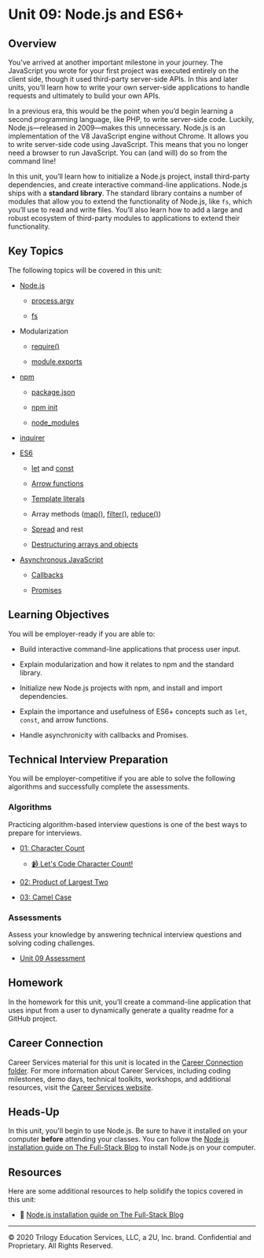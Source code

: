 # Unit 09: Node.js and ES6+

## Overview

You’ve arrived at another important milestone in your journey. The JavaScript you wrote for your first project was executed entirely on the client side, though it used third-party server-side APIs. In this and later units, you’ll learn how to write your own server-side applications to handle requests and ultimately to build your own APIs.

In a previous era, this would be the point when you’d begin learning a second programming language, like PHP, to write server-side code. Luckily, Node.js&mdash;released in 2009&mdash;makes this unnecessary. Node.js is an implementation of the V8 JavaScript engine without Chrome. It allows you to write server-side code using JavaScript. This means that you no longer need a browser to run JavaScript. You can (and will) do so from the command line!

In this unit, you’ll learn how to initialize a Node.js project, install third-party dependencies, and create interactive command-line applications. Node.js ships with a **standard library**. The standard library contains a number of modules that allow you to extend the functionality of Node.js, like `fs`, which you’ll use to read and write files. You’ll also learn how to add a large and robust ecosystem of third-party modules to applications to extend their functionality.

## Key Topics

The following topics will be covered in this unit:

* [Node.js](https://en.wikipedia.org/wiki/Node.js)

	* [process.argv](https://nodejs.org/docs/latest/api/process.html#process_process_argv)

	* [fs](https://node.readthedocs.io/en/latest/api/fs/)

* Modularization

	* [require()](https://nodejs.org/api/modules.html#modules_require_id)

	* [module.exports](https://nodejs.org/api/modules.html#modules_module_exports)

* [npm](https://docs.npmjs.com/about-npm/)

	* [package.json](https://docs.npmjs.com/creating-a-package-json-file)

	* [npm init](https://docs.npmjs.com/cli/init)

	* [node_modules](https://nodejs.org/api/modules.html#modules_loading_from_node_modules_folders)

* [inquirer](https://www.npmjs.com/package/inquirer/v/0.2.3)

* [ES6](https://en.wikipedia.org/wiki/ECMAScript#6th_Edition_%E2%80%93_ECMAScript_2015)

	* [let](https://developer.mozilla.org/en-US/docs/Web/JavaScript/Reference/Statements/let) and [const](https://developer.mozilla.org/en-US/docs/Web/JavaScript/Reference/Statements/const)

	* [Arrow functions](https://developer.mozilla.org/en-US/docs/Web/JavaScript/Reference/Functions/Arrow_functions)

	* [Template literals](https://developer.mozilla.org/en-US/docs/Web/JavaScript/Reference/Template_literals)

	* Array methods ([map()](https://developer.mozilla.org/en-US/docs/Web/JavaScript/Reference/Global_Objects/Array/map), [filter()](https://developer.mozilla.org/en-US/docs/Web/JavaScript/Reference/Global_Objects/Array/filter), [reduce()](https://developer.mozilla.org/en-US/docs/Web/JavaScript/Reference/Global_Objects/Array/reduce))

	* [Spread](https://developer.mozilla.org/en-US/docs/Web/JavaScript/Reference/Operators/Spread_syntax) and rest

	* [Destructuring arrays and objects](https://developer.mozilla.org/en-US/docs/Web/JavaScript/Reference/Operators/Destructuring_assignment)

* [Asynchronous JavaScript](https://developer.mozilla.org/en-US/docs/Learn/JavaScript/Asynchronous)

	* [Callbacks](https://developer.mozilla.org/en-US/docs/Glossary/Callback_function)

	* [Promises](https://developer.mozilla.org/en-US/docs/Web/JavaScript/Reference/Global_Objects/Promise)

## Learning Objectives

You will be employer-ready if you are able to: 

* Build interactive command-line applications that process user input.

* Explain modularization and how it relates to npm and the standard library.

* Initialize new Node.js projects with npm, and install and import dependencies.

* Explain the importance and usefulness of ES6+ concepts such as `let`, `const`, and arrow functions.

* Handle asynchronicity with callbacks and Promises.

## Technical Interview Preparation

You will be employer-competitive if you are able to solve the following algorithms and successfully complete the assessments.

### Algorithms

Practicing algorithm-based interview questions is one of the best ways to prepare for interviews.

* [01: Character Count](./algorithms/01-character-count/README.md)

	* [📹 Let's Code Character Count!](https://2u-20.wistia.com/medias/6ka87l3z21)

* [02: Product of Largest Two](./algorithms/02-product-of-largest-two/README.md)

* [03: Camel Case](./algorithms/03-camel-case/README.md)

### Assessments

Assess your knowledge by answering technical interview questions and solving coding challenges.

* [Unit 09 Assessment](https://forms.gle/VKfsdSySYgc4Hrih7) 

## Homework

In the homework for this unit, you’ll create a command-line application that uses input from a user to dynamically generate a quality readme for a GitHub project.

## Career Connection

Career Services material for this unit is located in the [Career Connection folder](./supplemental/career_connection.md). For more information about Career Services, including coding milestones, demo days, technical toolkits, workshops, and additional resources, visit the [Career Services website](http://bit.ly/CodingCS).

## Heads-Up

In this unit, you'll begin to use Node.js. Be sure to have it installed on your computer **before** attending your classes. You can follow the [Node.js installation guide on The Full-Stack Blog](https://coding-boot-camp.github.io/full-stack/nodejs/how-to-install-nodejs) to install Node.js on your computer.

## Resources

Here are some additional resources to help solidify the topics covered in this unit:

* 📖 [Node.js installation guide on The Full-Stack Blog](https://coding-boot-camp.github.io/full-stack/nodejs/how-to-install-nodejs)

- - -
© 2020 Trilogy Education Services, LLC, a 2U, Inc. brand. Confidential and Proprietary. All Rights Reserved.
